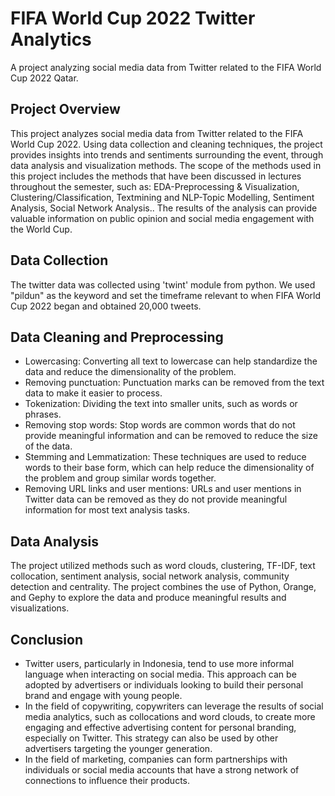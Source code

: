 # FIFA World Cup 2022 Twitter Analytics
A project analyzing social media data from Twitter related to the FIFA World Cup 2022 Qatar.

## Project Overview
This project analyzes social media data from Twitter related to the FIFA World Cup 2022. Using data collection and cleaning techniques, the project provides insights into trends and sentiments surrounding the event, through data analysis and visualization methods. The scope of the methods used in this project includes the methods that have been discussed in lectures throughout the semester, such as: EDA-Preprocessing & Visualization, Clustering/Classification, Textmining and NLP-Topic Modelling, Sentiment Analysis, Social Network Analysis.. The results of the analysis can provide valuable information on public opinion and social media engagement with the World Cup.

## Data Collection
The twitter data was collected using 'twint' module from python. We used "pildun" as the keyword and set the timeframe relevant to when FIFA World Cup 2022 began and obtained 20,000 tweets.

## Data Cleaning and Preprocessing
- Lowercasing: Converting all text to lowercase can help standardize the data and reduce the dimensionality of the problem.
- Removing punctuation: Punctuation marks can be removed from the text data to make it easier to process.
- Tokenization: Dividing the text into smaller units, such as words or phrases.
- Removing stop words: Stop words are common words that do not provide meaningful information and can be removed to reduce the size of the data.
- Stemming and Lemmatization: These techniques are used to reduce words to their base form, which can help reduce the dimensionality of the problem and group similar words together.
- Removing URL links and user mentions: URLs and user mentions in Twitter data can be removed as they do not provide meaningful information for most text analysis tasks.

## Data Analysis
The project utilized methods such as word clouds, clustering, TF-IDF, text collocation, sentiment analysis, social network analysis, community detection and centrality. The project combines the use of Python, Orange, and Gephy to explore the data and produce meaningful results and visualizations.

## Conclusion
- Twitter users, particularly in Indonesia, tend to use more informal language when interacting on social media. This approach can be adopted by advertisers or individuals looking to build their personal brand and engage with young people. 
- In the field of copywriting, copywriters can leverage the results of social media analytics, such as collocations and word clouds, to create more engaging and effective advertising content for personal branding, especially on Twitter. This strategy can also be used by other advertisers targeting the younger generation. 
- In the field of marketing, companies can form partnerships with individuals or social media accounts that have a strong network of connections to influence their products.
